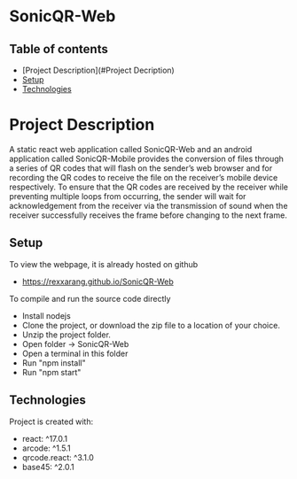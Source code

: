 # SonicQR-Web

## Table of contents
* [Project Description](#Project Decription)
* [Setup](#Setup)
* [Technologies](#Technologies)

# Project Description
A static react web application called SonicQR-Web and an android application called SonicQR-Mobile provides the conversion of files through a series of QR codes that will flash on the sender’s web browser and for recording the QR codes to receive the file on the receiver’s mobile device respectively. To ensure that the QR codes are received by the receiver while preventing multiple loops from occurring, the sender will wait for acknowledgement from the receiver via the transmission of sound when the receiver successfully receives the frame before changing to the next frame.

## Setup
To view the webpage, it is already hosted on github
- https://rexxarang.github.io/SonicQR-Web 

To compile and run the source code directly
- Install nodejs 
- Clone the project, or download the zip file to a location of your choice. 
- Unzip the project folder.
- Open folder -> SonicQR-Web
- Open a terminal in this folder
- Run "npm install"
- Run "npm start"

## Technologies
Project is created with:
* react: ^17.0.1
* arcode: ^1.5.1
* qrcode.react: ^3.1.0
* base45: ^2.0.1
